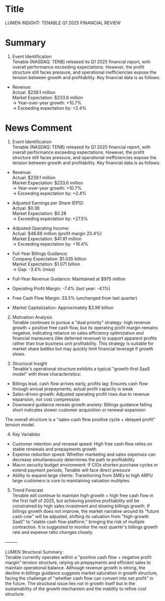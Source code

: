 # Title
LUMEN INSIGHT: TENABLE Q1 2025 FINANCIAL REVIEW

# Summary
1. Event Identification  
Tenable (NASDAQ: TENB) released its Q1 2025 financial report, with overall performance exceeding expectations. However, the profit structure still faces pressure, and operational inefficiencies expose the tension between growth and profitability. Key financial data is as follows:

- Revenue:  
Actual: $239.1 million  
Market Expectation: $233.6 million  
→ Year-over-year growth: +10.7%  
→ Exceeding expectation by: +2.4%

# News Comment
1. Event Identification  
Tenable (NASDAQ: TENB) released its Q1 2025 financial report, with overall performance exceeding expectations. However, the profit structure still faces pressure, and operational inefficiencies expose the tension between growth and profitability. Key financial data is as follows:

- Revenue:  
Actual: $239.1 million  
Market Expectation: $233.6 million  
→ Year-over-year growth: +10.7%  
→ Exceeding expectation by: +2.4%

- Adjusted Earnings per Share (EPS):  
Actual: $0.36  
Market Expectation: $0.28  
→ Exceeding expectation by: +27.5%

- Adjusted Operating Income:  
Actual: $48.68 million (profit margin 20.4%)  
Market Expectation: $41.81 million  
→ Exceeding expectation by: +16.4%

- Full-Year Billings Guidance:  
Company Expectation: $1.035 billion  
Market Expectation: $1.071 billion  
→ Gap: -3.4% (miss)

- Full-Year Revenue Guidance: Maintained at $975 million  
- Operating Profit Margin: -7.4% (last year: -4.1%)  
- Free Cash Flow Margin: 33.5% (unchanged from last quarter)  
- Market Capitalization: Approximately $3.98 billion  

2. Motivation Analysis  
Tenable continues to pursue a "dual priority" strategy: high revenue growth + positive free cash flow, but its operating profit margin remains negative, indicating reliance on sales efficiency optimization and financial maneuvers (like deferred revenue) to support apparent profits rather than true business unit profitability. This strategy is suitable for market share battles but may quickly limit financial leverage if growth slows.

3. Structural Insight  
Tenable's operational structure exhibits a typical "growth-first SaaS model" with three characteristics:

- Billings lead, cash flow arrives early, profits lag: Ensures cash flow through annual prepayments; actual profit capacity is weak  
- Sales-driven growth: Adjusted operating profit rises due to revenue expansion, not cost compression  
- Downward guidance reveals growth anxiety: Billings guidance falling short indicates slower customer acquisition or renewal expansion

The overall structure is a "sales-cash flow positive cycle + delayed profit" tension model.

4. Key Variables  

- Customer retention and renewal speed: High free cash flow relies on stable renewals and prepayments growth  
- Expense reduction speed: Whether marketing and sales expenses can decrease simultaneously determines the path to profitability  
- Macro security budget environment: If CIOs shorten purchase cycles or extend payment periods, Tenable will face direct pressure  
- Ability to expand large clients: Transitioning from SMEs to high ARPU large customers is core to maintaining valuation multiples  

5. Trend Forecast  
Tenable will continue to maintain high growth + high free cash flow in the first half of 2025, but achieving positive profitability will be constrained by high sales investment and slowing billings growth. If billings growth does not improve, the market narrative around its "future cash cow" will be adjusted, shifting its valuation from "high-growth SaaS" to "stable cash flow platform," bringing the risk of multiple contraction. It is suggested to monitor the next quarter's billings growth rate and expense ratio changes closely.  

⸻  

LUMEN Structural Summary:  
Tenable currently operates within a "positive cash flow + negative profit margin" tension structure, relying on prepayments and efficient sales to maintain operational balance. Although revenue growth is strong, the decline in billings guidance suggests market saturation in growth structure, facing the challenge of "whether cash flow can convert into net profit" in the future. The structural issue lies not in growth itself but in the sustainability of the growth mechanism and the inability to refine cost structure.
